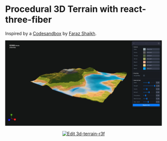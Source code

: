 # Procedural 3D Terrain with react-three-fiber

Inspired by a <a href="https://codesandbox.io/s/hexterrain-l9i5u">Codesandbox</a> by <a href="https://twitter.com/CantBeFaraz">Faraz Shaikh</a>.

<p align="center">
  <a href="https://jsulpis.github.io/3d-terrain-r3f/">
    <img src="https://raw.githubusercontent.com/jsulpis/3d-terrain-r3f/main/screenshot.jpg" alt="Screenshot of the procedural terrain editor" width="600"/>
  </a>
</p>

<p align="center">
  <a href="https://codesandbox.io/s/github/jsulpis/3d-terrain-r3f/tree/main/?fontsize=14&hidenavigation=1&theme=dark">
    <img alt="Edit 3d-terrain-r3f" src="https://codesandbox.io/static/img/play-codesandbox.svg">
  </a>
</p>

